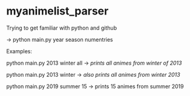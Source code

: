 # myanimelist_parser
Trying to get familiar with python and github


-> python main.py year season numentries

Examples:

python main.py 2013 winter all ->
*prints all animes from winter of 2013*


python main.py 2013 winter ->
*also prints all animes from winter 2013*


python main.py 2019 summer 15 ->
prints 15 animes from summer 2019
